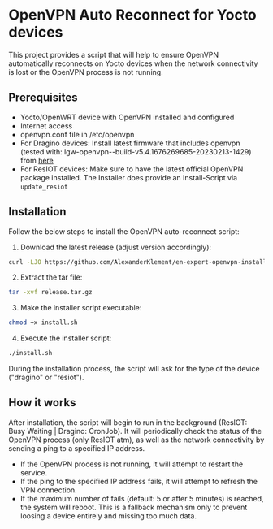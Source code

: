 # OpenVPN Auto Reconnect for Yocto devices

This project provides a script that will help to ensure OpenVPN automatically reconnects on Yocto devices when the
network connectivity is lost or the OpenVPN process is not running.

## Prerequisites

- Yocto/OpenWRT device with OpenVPN installed and configured
- Internet access
- openvpn.conf file in /etc/openvpn
- For Dragino devices: Install latest firmware that includes openvpn (tested with:
  lgw-openvpn--build-v5.4.1676269685-20230213-1429)
  from [here](https://www.dragino.com/downloads/index.php?dir=LoRa_Gateway/LPS8/Firmware/Release/)
- For ResIOT devices: Make sure to have the latest official OpenVPN package installed. The Installer does provide
  an Install-Script via ````update_resiot````

## Installation

Follow the below steps to install the OpenVPN auto-reconnect script:

1. Download the latest release (adjust version accordingly):

```bash
curl -LJO https://github.com/AlexanderKlement/en-expert-openvpn-installer/archive/refs/tags/v0.0.2.tar.gz
```

2. Extract the tar file:

```bash
tar -xvf release.tar.gz
```

3. Make the installer script executable:

```bash
chmod +x install.sh
```

4. Execute the installer script:

```bash
./install.sh
```

During the installation process, the script will ask for the type of the device ("dragino" or "resiot").

## How it works

After installation, the script will begin to run in the background (ResIOT: Busy Waiting | Dragino: CronJob).
It will periodically check the status of the OpenVPN process (only ResIOT atm), as well as the network connectivity by
sending a ping to
a specified IP address.

- If the OpenVPN process is not running, it will attempt to restart the service.
- If the ping to the specified IP address fails, it will attempt to refresh the VPN connection.
- If the maximum number of fails (default: 5 or after 5 minutes) is reached, the system will reboot. This is a fallback
  mechanism only to prevent loosing a device entirely and missing too much data.
